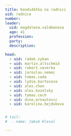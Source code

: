 ```yaml
---
title: Kandidátka na radnici
uid: radnice
number: 
leader:
  uid: magdalena.valdmanova 
  age: 41
  profession: 
  party:
  description: 

head: 
  - uid: radek.zykan
  - uid: martin.altschmid
  - uid: robert.veverka
  - uid: jaroslav.nemec
  - uid: tomas.cada
  - uid: lydie.bartosova 
  - uid: ales.chan
  - uid: ales.kozelsky
  - uid: tomas.cech
  - uid: dino.arnautovic
  - uid: karolina.hejdukova


# tail: 
#  - name: Jakub Klesal

---
```

